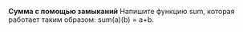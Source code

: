 **Сумма с помощью замыканий**
Напишите функцию sum, которая работает таким образом: sum(a)(b) = a+b.
